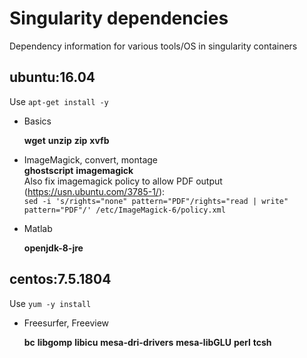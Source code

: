 # Singularity dependencies
Dependency information for various tools/OS in singularity containers

## ubuntu:16.04

Use `apt-get install -y`

* Basics

  __wget__ __unzip__ __zip__ __xvfb__

* ImageMagick, convert, montage  
  __ghostscript__ __imagemagick__  
  Also fix imagemagick policy to allow PDF output (https://usn.ubuntu.com/3785-1/):  
  `sed -i 's/rights="none" pattern="PDF"/rights="read | write" pattern="PDF"/' /etc/ImageMagick-6/policy.xml`

* Matlab

  __openjdk-8-jre__


## centos:7.5.1804

Use `yum -y install`

* Freesurfer, Freeview

  __bc__ __libgomp__ __libicu__ __mesa-dri-drivers__ __mesa-libGLU__ __perl__ __tcsh__

